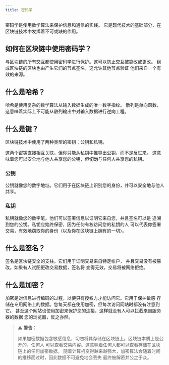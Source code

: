 ```yaml
---
title: 密码学
---
```


密码学是使用数学算法来保护信息和通信的实践。
它是现代技术的基础部分，在区块链技术中发挥着不可或缺的作用。

## 如何在区块链中使用密码学？

与区块链的所有交互都使用密码学进行保护。这可以防止交互被篡改或更改。
组成区块链的区块也由产生它们的节点签名，这允许其他节点验证
他们来自一个有效的来源。

## 什么是哈希？

哈希是使用复杂的数学算法从输入数据生成的唯一数字指纹。
散列是单向函数，这意味着实际上不可能从散列输出中对输入数据进行逆向工程。

## 什么是键？

区块链技术中使用了两种类型的密钥：公钥和私钥。

这两个密钥直接相互关联，但你只能从私钥中推导出公钥，而不是反过来。
这意味着您可以安全地与他人共享您的公钥，但**切勿**与任何人共享您的私钥。

### 公钥

公钥就像您的数字地址。它们用于在区块链上识别您的身份，并可以安全地与他人共享。

### 私钥

私钥就像您的数字笔。他们可以签署信息以证明它来自您，并且签名可以是
追溯到您的公钥。私钥应始终保密，因为任何有权访问您的私钥的人
可以代表你签署交易，有效地窃取你的身份（以及你在区块链上拥有的一切）。


## 什么是签名？

签名是区块链安全的支柱。它们用于证明交易来自特定帐户，
并且交易没有被篡改。如果有人试图更改交易数据，签名将
变得无效，交易将被网络拒绝。

## 什么是加密？

加密是对信息进行编码的过程，以便只有授权方才能访问它。它用于保护敏感
存储在专用网络上的数据。您每天都在使用加密，但每次访问网站时都没有注意到它。
甚至这个网站也使用加密来保护您的连接，这样就没有人可以拦截来自服务器的数据
您的浏览器，反之亦然。

> ⚠ **警告：**
>
> 如果加密数据包含敏感信息，切勿将其存储在区块链上。区块链本质上是公开的，任何人
> 可以查看交易内容。这意味着任何人都可以查看存储在区块链上的任何加密数据。
> 随着计算机变得越来越强大，加密算法会随着时间的推移而过时，因此数据不可避免地会丢失
> 最终被解密并公之于众。
